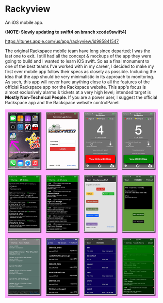 # Rackyview
An iOS mobile app.

__(NOTE: Slowly updating to swift4 on branch xcode9swift4)__

https://itunes.apple.com/us/app/rackyview/id985841547

The original Rackspace mobile team have long since departed; I was the last one to exit. I still had all the concept & mockups of the app they were going to build and I wanted to learn iOS swift. So as a final monument to one of the best teams I've worked with in my career, I decided to make my first ever mobile app follow their specs as closely as possible. Including the idea that the app should be very minimalistic in its approach to monitoring. As such, this app will never have anything close to all the features of the official Rackspace app nor the Rackspace website. This app's focus is almost exclusively alarms & tickets at a very high level; intended target is __Mostly Non-Technical People__. If you are a power user, I suggest the official Rackspace app and the Rackspace website controlPanel. 

![Screenshots](/screenshots/SSMontage.png?raw=true)

